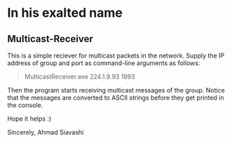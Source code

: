 # In his exalted name
## Multicast-Receiver

This is a simple reciever for multicast packets in the network.
Supply the IP address of group and port as command-line arguments as follows:

  > MulticastReceiver.exe 224.1.9.93 1993

Then the program starts receiving multicast messages of the group.
Notice that the messages are converted to ASCII strings before they get printed in the console.

Hope it helps :)

Sincerely,
Ahmad Siavashi
